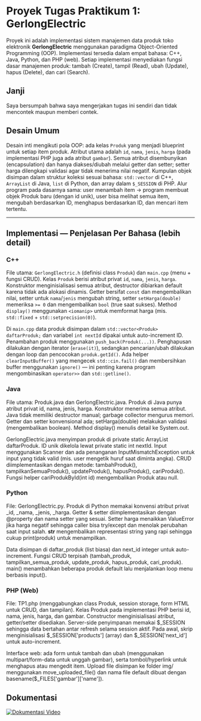 # Proyek Tugas Praktikum 1: GerlongElectric

Proyek ini adalah implementasi sistem manajemen data produk toko elektronik **GerlongElectric** menggunakan paradigma Object-Oriented Programming (OOP). 
Implementasi tersedia dalam empat bahasa: C++, Java, Python, dan PHP (web). 
Setiap implementasi menyediakan fungsi dasar manajemen produk: tambah (Create), tampil (Read), ubah (Update), hapus (Delete), dan cari (Search).

## Janji
Saya bersumpah bahwa saya mengerjakan tugas ini sendiri dan tidak mencontek maupun memberi contek.

## Desain Umum
Desain inti mengikuti pola OOP: ada kelas `Produk` yang menjadi blueprint untuk setiap item produk. Atribut utama adalah `id`, `nama`, `jenis`, `harga` (pada implementasi PHP juga ada atribut `gambar`). 
Semua atribut disembunyikan (encapsulation) dan hanya diakses/diubah melalui getter dan setter; setter harga dilengkapi validasi agar tidak menerima nilai negatif. 
Kumpulan objek disimpan dalam struktur koleksi sesuai bahasa: `std::vector` di C++, `ArrayList` di Java, `list` di Python, dan array dalam `$_SESSION` di PHP. 
Alur program pada dasarnya sama: user menambah item → program membuat objek Produk baru (dengan id unik), user bisa melihat semua item, mengubah berdasarkan ID, menghapus berdasarkan ID, dan mencari item tertentu.

---

## Implementasi — Penjelasan Per Bahasa (lebih detail)

### C++
File utama: `GerlongElectric.h` (definisi class `Produk`) dan `main.cpp` (menu + fungsi CRUD).
Kelas `Produk` berisi atribut privat `id`, `nama`, `jenis`, `harga`. Konstruktor menginisialisasi semua atribut, destructor dibiarkan default karena tidak ada alokasi dinamis. Getter bersifat `const` dan mengembalikan nilai, setter untuk `nama`/`jenis` mengubah string, setter `setHarga(double)` memeriksa `>= 0` dan mengembalikan `bool` (true saat sukses). Method `display()` menggunakan `<iomanip>` untuk memformat harga (mis. `std::fixed` + `std::setprecision(0)`).

Di `main.cpp` data produk disimpan dalam `std::vector<Produk> daftarProduk;` dan variabel `int nextId` dipakai untuk auto-increment ID. Penambahan produk menggunakan `push_back(Produk(...))`. Penghapusan dilakukan dengan iterator (`erase(it)`), sedangkan pencarian/ubah dilakukan dengan loop dan pencocokan `produk.getId()`. Ada helper `clearInputBuffer()` yang mengecek `std::cin.fail()` dan membersihkan buffer menggunakan `ignore()` — ini penting karena program mengombinasikan `operator>>` dan `std::getline()`.


### Java

File utama: Produk.java dan GerlongElectric.java.
Produk di Java punya atribut privat id, nama, jenis, harga. Konstruktor menerima semua atribut. Java tidak memiliki destructor manual; garbage collector mengurus memori. Getter dan setter konvensional ada; setHarga(double) melakukan validasi (mengembalikan boolean). Method display() menulis detail ke System.out.

GerlongElectric.java menyimpan produk di private static ArrayList<Produk> daftarProduk. ID unik dikelola lewat private static int nextId. Input menggunakan Scanner dan ada penanganan InputMismatchException untuk input yang tidak valid (mis. user mengetik huruf saat diminta angka). CRUD diimplementasikan dengan metode: tambahProduk(), tampilkanSemuaProduk(), updateProduk(), hapusProduk(), cariProduk(). Fungsi helper cariProdukById(int id) mengembalikan Produk atau null.

### Python

File: GerlongElectric.py.
Produk di Python memakai konvensi atribut privat _id, _nama, _jenis, _harga. Getter & setter diimplementasikan dengan @property dan nama setter yang sesuai. Setter harga menaikkan ValueError jika harga negatif sehingga caller bisa try/except dan menolak perubahan saat input salah. __str__ mengembalikan representasi string yang rapi sehingga cukup print(produk) untuk menampilkan.

Data disimpan di daftar_produk (list biasa) dan next_id integer untuk auto-increment. Fungsi CRUD terpisah (tambah_produk, tampilkan_semua_produk, update_produk, hapus_produk, cari_produk). main() menambahkan beberapa produk default lalu menjalankan loop menu berbasis input().

### PHP (Web)

File: TP1.php (menggabungkan class Produk, session storage, form HTML untuk CRUD, dan tampilan).
Kelas Produk pada implementasi PHP berisi id, nama, jenis, harga, dan gambar. Constructor menginisialisasi atribut, getter/setter disediakan. Server-side penyimpanan memakai $_SESSION sehingga data bertahan antar refresh selama session aktif. Pada awal, skrip menginisialisasi $_SESSION['products'] (array) dan $_SESSION['next_id'] untuk auto-increment.

Interface web: ada form untuk tambah dan ubah (menggunakan multipart/form-data untuk unggah gambar), serta tombol/hyperlink untuk menghapus atau mengedit item. Upload file disimpan ke folder img/ menggunakan move_uploaded_file() dan nama file default dibuat dengan basename($_FILES['gambar']['name']).


## Dokumentasi

[![Dokumentasi Video](https://raw.githubusercontent.com/AdwarSalman/TP1DPBO2425C2/main/assets/thumbnail.jpg)](https://drive.google.com/file/d/1GEDXRm8phPBnjrASQlGQsj70ejX9TvJK/view?usp=sharing)

